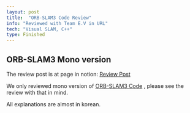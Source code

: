 ```yaml
---
layout: post
title:  "ORB-SLAM3 Code Review"
info: "Reviewed with Team E.V in URL"
tech: "Visual SLAM, C++"
type: Finished
---
```


## ORB-SLAM3 Mono version
The review post is at page in notion: [Review Post](https://furtive-sole-b16.notion.site/ORB-SLAM3-Code-Review-82e6c0204b7440c6ad0de80405eea3be)

We only reviewed mono version of [ORB-SLAM3 Code](https://github.com/UZ-SLAMLab/ORB_SLAM3) , please see the review with that in mind.

All explanations are almost in korean.
